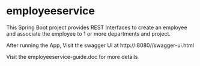 # employeeservice

This Spring Boot project  provides   REST Interfaces  to   create  an employee  and associate the employee to   1 or more departments and project.

After running the App,  Visit  the swagger  UI  at     http://<hostname>:8080//swagger-ui.html

Visit the employeeservice-guide.doc  for  more details
